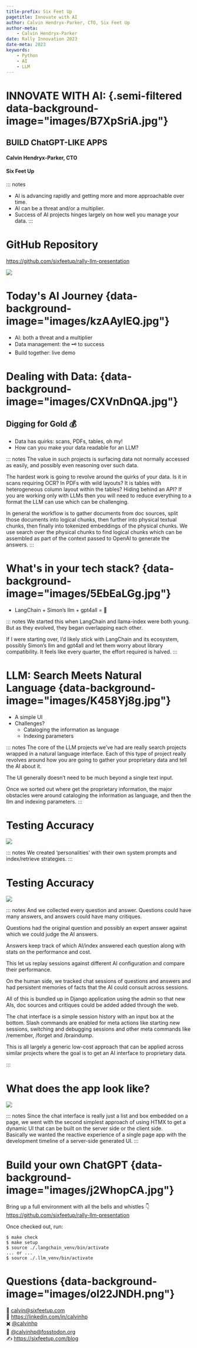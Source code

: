 ```yaml
---
title-prefix: Six Feet Up
pagetitle: Innovate with AI
author: Calvin Hendryx-Parker, CTO, Six Feet Up
author-meta:
    - Calvin Hendryx-Parker
date: Rally Innovation 2023
date-meta: 2023
keywords:
    - Python
    - AI
    - LLM
---
```


# INNOVATE WITH AI: {.semi-filtered data-background-image="images/B7XpSriA.jpg"}
## BUILD ChatGPT-LIKE APPS
#### Calvin Hendryx-Parker, CTO
#### Six Feet Up


::: notes
- AI is advancing rapidly and getting more and more approachable over time.
- AI can be a threat and/or a multiplier.
- Success of AI projects hinges largely on how well you manage your data.
:::

# GitHub Repository

<https://github.com/sixfeetup/rally-llm-presentation>

![](images/qrcode_github.com.png)

# Today's AI Journey {data-background-image="images/kzAAyIEQ.jpg"}

- AI: both a threat and a multiplier
- Data management: the 🗝️ to success
- Build together: live demo 

# Dealing with Data: {data-background-image="images/CXVnDnQA.jpg"}
## Digging for Gold 💰


- Data has quirks: scans, PDFs, tables, oh my! 
- How can you make your data readable for an LLM?

::: notes
The value in such projects is surfacing data not normally accessed as easily, and possibly even reasoning over such data.

The hardest work is going to revolve around the quirks of your data.   Is it in scans requiring OCR? In PDFs with wild layouts?  It is tables with heterogeneous column layout within the tables?  Hiding behind an API? If you are working only with LLMs then you will need to reduce everything to a format the LLM can use which can be challenging.

In general the workflow is to gather documents from doc sources, split those documents into logical chunks, then further into physical textual chunks, then finally into tokenized embeddings of the physical chunks.  We use search over the physical chunks to find logical chunks which can be assembled as part of the context passed to OpenAI to generate the answers.
:::

# What's in your tech stack? {data-background-image="images/5EbEaLGg.jpg"}

- LangChain + Simon’s llm + gpt4all = 🤩

::: notes
We started this when LangChain and llama-index were both young. But as they evolved, they began overlapping each other.

If I were starting over, I’d likely stick with LangChain and its ecosystem, possibly Simon’s llm and gpt4all and let them worry about library compatibility. It feels like every quarter, the effort required is halved.
:::

# LLM: Search Meets Natural Language {data-background-image="images/K458Yj8g.jpg"}

- A simple UI
- Challenges?
    - Cataloging the information as language
    - Indexing parameters

::: notes
The core of the LLM projects we’ve had are really search projects wrapped in a natural language interface.   Each of this type of project really revolves around how you are going to gather your proprietary data and tell the AI about it.

The UI generally doesn’t need to be much beyond a single text input.

Once we sorted out where get the proprietary information, the major obstacles were around cataloging the information as language, and then the llm and indexing parameters.
:::

# Testing Accuracy

![](images/x6cu3jpZ.png)

::: notes
We created ‘personalities’ with their own system prompts and index/retrieve strategies.
:::

# Testing Accuracy

![](images/flCs-U0Y.png)

::: notes
And we collected every question and answer.
Questions could have many answers, and answers could have many critiques.

Questions had the original question and possibly an expert answer against which we could judge the AI answers.

Answers keep track of which AI/index answered each question along with stats on the performance and cost.

This let us replay sessions against different AI configuration and compare their performance.

On the human side, we tracked chat sessions of questions and answers and had persistent memories of facts that the AI could consult across sessions.

All of this is bundled up in Django application using the admin so that new AIs, doc sources and critiques could be added added through the web.


The chat interface is a simple session history with an input box at the bottom.
Slash commands are enabled for meta actions like starting new sessions, switching and debugging sessions and other meta commands like /remember, /forget and /braindump.

This is all largely a generic low-cost approach that can be applied across similar projects where the goal is to get an AI interface to proprietary data.

:::

# What does the app look like?

![](images/EobfAvRg.png)

::: notes
Since the chat interface is really just a list and box embedded on a page,
we went with the second simplest approach of using HTMX to get a dynamic UI that can be built
on the server side or the client side.  
Basically we wanted the reactive experience of a single page app with the development timeline
of a server-side generated UI.
:::

# Build your own ChatGPT {data-background-image="images/j2WhopCA.jpg"}

Bring up a full environment with all the bells and whistles 👇
<https://github.com/sixfeetup/rally-llm-presentation>

Once checked out, run:

```console
$ make check
$ make setup
$ source ./.langchain_venv/bin/activate
... or ...
$ source ./.llm_venv/bin/activate
```

# Questions {data-background-image="images/oI22JNDH.png"}

📩 <calvin@sixfeetup.com>  
🤝 <https://linkedin.com/in/calvinhp>  
✖️ [@calvinhp](https://x.com/calvinhp)  
🐘 [@calvinhp@fosstodon.org](https://fosstodon.org/@calvinhp)  
✍️ <https://sixfeetup.com/blog>
